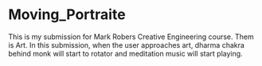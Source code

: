 # Moving_Portraite
This is my submission for Mark Robers Creative Engineering course. Them is Art. In this submission, when the user approaches art, dharma chakra behind monk will start to rotator and meditation music will start playing.
